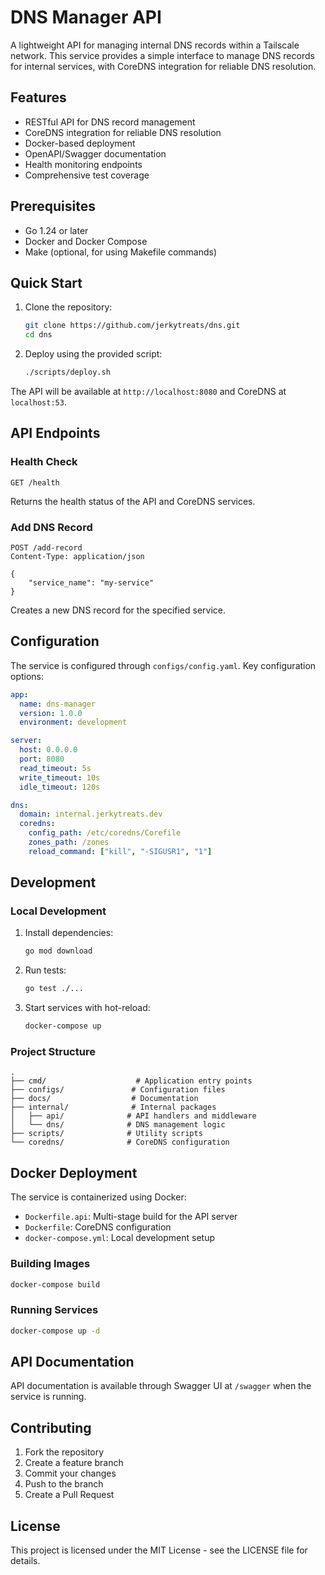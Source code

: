 # DNS Manager API

A lightweight API for managing internal DNS records within a Tailscale network. This service provides a simple interface to manage DNS records for internal services, with CoreDNS integration for reliable DNS resolution.

## Features

- RESTful API for DNS record management
- CoreDNS integration for reliable DNS resolution
- Docker-based deployment
- OpenAPI/Swagger documentation
- Health monitoring endpoints
- Comprehensive test coverage

## Prerequisites

- Go 1.24 or later
- Docker and Docker Compose
- Make (optional, for using Makefile commands)

## Quick Start

1. Clone the repository:
   ```bash
   git clone https://github.com/jerkytreats/dns.git
   cd dns
   ```

2. Deploy using the provided script:
   ```bash
   ./scripts/deploy.sh
   ```

The API will be available at `http://localhost:8080` and CoreDNS at `localhost:53`.

## API Endpoints

### Health Check
```http
GET /health
```
Returns the health status of the API and CoreDNS services.

### Add DNS Record
```http
POST /add-record
Content-Type: application/json

{
    "service_name": "my-service"
}
```
Creates a new DNS record for the specified service.

## Configuration

The service is configured through `configs/config.yaml`. Key configuration options:

```yaml
app:
  name: dns-manager
  version: 1.0.0
  environment: development

server:
  host: 0.0.0.0
  port: 8080
  read_timeout: 5s
  write_timeout: 10s
  idle_timeout: 120s

dns:
  domain: internal.jerkytreats.dev
  coredns:
    config_path: /etc/coredns/Corefile
    zones_path: /zones
    reload_command: ["kill", "-SIGUSR1", "1"]
```

## Development

### Local Development

1. Install dependencies:
   ```bash
   go mod download
   ```

2. Run tests:
   ```bash
   go test ./...
   ```

3. Start services with hot-reload:
   ```bash
   docker-compose up
   ```

### Project Structure

```
.
├── cmd/                    # Application entry points
├── configs/               # Configuration files
├── docs/                  # Documentation
├── internal/              # Internal packages
│   ├── api/              # API handlers and middleware
│   └── dns/              # DNS management logic
├── scripts/              # Utility scripts
└── coredns/              # CoreDNS configuration
```

## Docker Deployment

The service is containerized using Docker:

- `Dockerfile.api`: Multi-stage build for the API server
- `Dockerfile`: CoreDNS configuration
- `docker-compose.yml`: Local development setup

### Building Images

```bash
docker-compose build
```

### Running Services

```bash
docker-compose up -d
```

## API Documentation

API documentation is available through Swagger UI at `/swagger` when the service is running.

## Contributing

1. Fork the repository
2. Create a feature branch
3. Commit your changes
4. Push to the branch
5. Create a Pull Request

## License

This project is licensed under the MIT License - see the LICENSE file for details.
